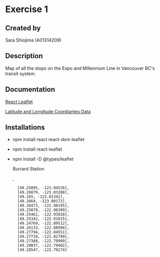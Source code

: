 # Exercise 1

## Created by

Sara Shiojima (A01314209)

## Description

Map of all the stops on the Expo and Millennium Line in Vancouver BC's transit system.

## Documentation

[React Leaflet](https://react-leaflet.js.org/)

[Latitude and Longitude Coordiantes Data](https://mapcarta.com/N5324432723)

## Installations
- npm install react react-dom leaflet
- npm install react-leaflet

- npm install -D @types/leaflet






  <Marker position={} icon={icon}>
            <Popup>
                Burrard Station
           </Popup>
        </Marker>



  ,
       
        [49.25895, -123.04526],
        [49.26079, -123.03288],
        [49.265, -123.01342],
        [49.2664, -123.00172],
        [49.26473, -122.98195],
        [49.25879, -122.96399],
        [49.25461, -122.93928],
        [49.25342, -122.91815],
        [49.24769, -122.89512],
        [49.26133, -122.88994],
        [49.27794, -122.84551],
        [49.27719, -122.82799],
        [49.27388, -122.79999],
        [49.28037, -122.79402],
        [49.28547, -122.79174]